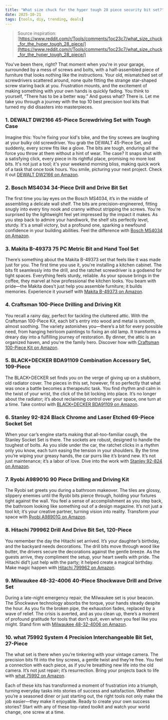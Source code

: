 ```yaml
---
title: "What size chuck for the hyper tough 28 piece security bit set?"
date: 2025-10-21
tags: [tools, diy, trending, deals]
---
```


> Source inspiration: [https://www.reddit.com/r/Tools/comments/1oc23c7/what_size_chuck_for_the_hyper_tough_28_piece/](https://www.reddit.com/r/Tools/comments/1oc23c7/what_size_chuck_for_the_hyper_tough_28_piece/)

You've been there, right? That moment when you're in your garage, surrounded by a mess of screws and bolts, with a half-assembled piece of furniture that looks nothing like the instructions. Your old, mismatched set of screwdrivers scattered around, none quite fitting the strange star-shaped screw staring back at you. Frustration mounts, and the excitement of making something with your own hands is quickly fading. You think to yourself, “There has to be a better way.” And guess what? There is. Let me take you through a journey with the top 10 best precision tool kits that turned my did disasters into masterpieces.

### 1. DEWALT DW2166 45-Piece Screwdriving Set with Tough Case

Imagine this: You’re fixing your kid's bike, and the tiny screws are laughing at your bulky old screwdriver. You grab the DEWALT 45-Piece Set, and suddenly, every screw fits like a glove. The bits are tough, enduring all the force you throw at them without a hint of wear. The case? It snaps shut with a satisfying click, every piece in its rightful place, promising no more lost bits. It's not just a tool; it's your weekend morning bliss, making quick work of a task that once took hours. You smile, picturing your next project. Check it out [DEWALT DW2166 on Amazon](http's://wow.amazon.com/s?k=DEWALT+DW2166+45-Piece+Screwdriving+Set&tag=practo-20).

### 2. Bosch MS4034 34-Piece Drill and Drive Bit Set

The first time you lay eyes on the Bosch MS4034, it’s in the middle of assembling a delicate wall shelf. The bits are precision-engineered, fitting snugly into every tiny nook and cranny without stripping the screws. You're surprised by the lightweight feel yet impressed by the impact it makes. As you step back to admire your handiwork, the shelf sits perfectly level, sturdy. It's a small victory, but a profound one, sparking a newfound confidence in your building abilities. Feel the difference with [Bosch MS4034 on Amazon](http's://wow.amazon.com/s?k=Bosch+MS4034+34-Piece+Drill&tag=practo-20).

### 3. Makita B-49373 75 PC Metric Bit and Hand Tool Set

There’s something about the Makita B-49373 set that feels like it was made just for you. The first time you use it, you're installing a kitchen cabinet. The bits fit seamlessly into the drill, and the ratchet screwdriver is a godsend for tight spaces. Everything feels sturdy, reliable. As your spouse brings in the coffee, they marvel at how professional the kitchen looks. You beam with pride—the Makita does’t just help you assemble furniture; it builds memories. Experience it yourself with [Makita B-49373 on Amazon](http's://wow.amazon.com/s?k=Makita+B-49373+75+PC+Metric+Bit&tag=practo-20).

### 4. Craftsman 100-Piece Drilling and Driving Kit

You recall a rainy day, perfect for tackling the cluttered attic. With the Craftsman 100-Piece Kit, each bit's entry into wood and metal is smooth, almost soothing. The variety astonishes you—there’s a bit for every possible need, from hanging heirloom paintings to fixing an old lamp. It transforms a dreary day into a fulfilling journey of restoration. By dinner, the attic is an organized haven, and you're the family hero. Discover how with [Craftsman 100-Piece Kit on Amazon](http's://wow.amazon.com/s?k=Craftsman+100-Piece+Drilling+and+Driving+Kit&tag=practo-20).

### 5. BLACK+DECKER BDA91109 Combination Accessory Set, 109-Piece

The BLACK+DECKER set finds you on the verge of giving up on a stubborn, old radiator cover. The pieces in this set, however, fit so perfectly that what was once a battle becomes a therapeutic task. You find rhythm and calm in the twist of your wrist, the click of the bit locking into place. It’s no longer about the radiator; it’s about reclaiming control over your space, one turn at a time. Take control with [BLACK+DECKER BDA91109 on Amazon](http's://wow.amazon.com/s?k=BLACK%2BDECKER+BDA91109+Combination+Accessory+Set&tag=practo-20).

### 6. Stanley 92-824 Black Chrome and Laser Etched 69-Piece Socket Set

When your car’s engine starts making that all-too-familiar cough, the Stanley Socket Set is there. The sockets are robust, designed to handle the toughest of bolts. As you slide under the car, the ratchet clicks in a rhythm only you know, each turn easing the tension in your shoulders. By the time you’re wiping your greasy hands, the car purrs like it’s brand new. It’s not just maintenance; it’s a labor of love. Dive into the work with [Stanley 92-824 on Amazon](http's://wow.amazon.com/s?k=Stanley+92-824+Black+Chrome&tag=practo-20).

### 7. Ryobi A98901G 90 Piece Drilling and Driving Kit

The Ryobi set greets you during a bathroom makeover. The tiles are glossy, slippery enemies until the Ryobi bits pierce through, holding your fixtures tight against the wall. You feel a sense of accomplishment as you step back, the bathroom looking like something out of a design magazine. It’s not just a tool kit; it’s your creative partner, turning vision into reality. Transform your space with [Ryobi A98901G on Amazon](http's://wow.amazon.com/s?k=Ryobi+A98901G+90+Piece+Drilling&tag=practo-20).

### 8. Hitachi 799962 Drill And Drive Bit Set, 120-Piece

You remember the day the Hitachi set arrived. It’s your daughter’s birthday, and the backyard needs decorations. The drill bits move through wood like butter, the drivers secure the decorations against the gentle breeze. As the guests arrive, they compliment the setup, your heart swells with pride. The Hitachi did’t just help with the party; it helped create a magical birthday. Make magic happen with [Hitachi 799962 on Amazon](http's://wow.amazon.com/s?k=Hitachi+799962+Drill+And+Drive+Bit+Set&tag=practo-20).

### 9. Milwaukee 48-32-4006 40-Piece Shockwave Drill and Drive Set

During a late-night emergency repair, the Milwaukee set is your beacon. The Shockwave technology absorbs the torque, your hands steady despite the hour. As you fix the broken pipe, the exhaustion fades, replaced by a wave of relief. The crisis is averted, and as you clean up, there’s a moment of profound gratitude for tools that don’t quit, even when you feel like you might. Stand firm with [Milwaukee 48-32-4006 on Amazon](http's://wow.amazon.com/s?k=Milwaukee+48-32-4006+Shockwave+Drill&tag=practo-20).

### 10. what 75992 System 4 Precision Interchangeable Bit Set, 27-Piece

The what set is there when you’re tinkering with your vintage camera. The precision bits fit into the tiny screws, a gentle twist and they’re free. You feel a connection with each piece, as if you’re breathing new life into the old camera. It’s not just repair; it’s resurrection. Bring your projects back to life with [what 75992 on Amazon](http's://wow.amazon.com/s?k=what+75992+System+4+Precision+Interchangeable+Bit+Set&tag=practo-20).

Each of these kits has transformed a moment of frustration into a triumph, turning everyday tasks into stories of success and satisfaction. Whether you’re a seasoned diner or just starting out, the right tools not only make the job easier—they make it enjoyable. Ready to create your own success stories? Start with any of these top-rated toolkit and watch your world change, one screw at a time.
